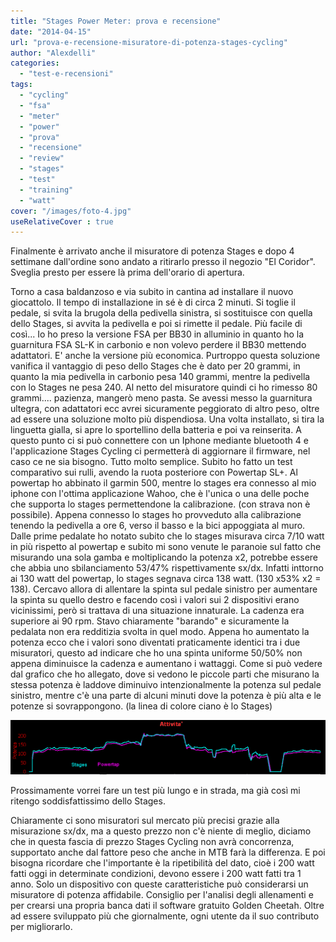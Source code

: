 ```yaml
---
title: "Stages Power Meter: prova e recensione"
date: "2014-04-15"
url: "prova-e-recensione-misuratore-di-potenza-stages-cycling"
author: "Alexdelli"
categories: 
  - "test-e-recensioni"
tags: 
  - "cycling"
  - "fsa"
  - "meter"
  - "power"
  - "prova"
  - "recensione"
  - "review"
  - "stages"
  - "test"
  - "training"
  - "watt"
cover: "/images/foto-4.jpg"
useRelativeCover : true
---
```


Finalmente è arrivato anche il misuratore di potenza Stages e dopo 4 settimane dall'ordine sono andato a ritirarlo presso il negozio "El Coridor". Sveglia presto per essere là prima dell'orario di apertura.

Torno a casa baldanzoso e via subito in cantina ad installare il nuovo giocattolo. Il tempo di installazione in sé è di circa 2 minuti. Si toglie il pedale, si svita la brugola della pedivella sinistra, si sostituisce con quella dello Stages, si avvita la pedivella e poi si rimette il pedale. Più facile di così... Io ho preso la versione FSA per BB30 in alluminio in quanto ho la guarnitura FSA SL-K in carbonio e non volevo perdere il BB30 mettendo adattatori. E' anche la versione più economica. Purtroppo questa soluzione vanifica il vantaggio di peso dello Stages che è dato per 20 grammi, in quanto la mia pedivella in carbonio pesa 140 grammi, mentre la pedivella con lo Stages ne pesa 240. Al netto del misuratore quindi ci ho rimesso 80 grammi.... pazienza, mangerò meno pasta. Se avessi messo la guarnitura ultegra, con adattatori ecc avrei sicuramente peggiorato di altro peso, oltre ad essere una soluzione molto più dispendiosa. Una volta installato, si tira la linguetta gialla, si apre lo sportellino della batteria e poi va reinserita. A questo punto ci si può connettere con un Iphone mediante bluetooth 4 e l'applicazione Stages Cycling ci permetterà di aggiornare il firmware, nel caso ce ne sia bisogno. Tutto molto semplice. Subito ho fatto un test comparativo sui rulli, avendo la ruota posteriore con Powertap SL+. Al powertap ho abbinato il garmin 500, mentre lo stages era connesso al mio iphone con l'ottima applicazione Wahoo, che è l'unica o una delle poche che supporta lo stages permettendone la calibrazione. (con strava non è possibile). Appena connesso lo stages ho provveduto alla calibrazione tenendo la pedivella a ore 6, verso il basso e la bici appoggiata al muro. Dalle prime pedalate ho notato subito che lo stages misurava circa 7/10 watt in più rispetto al powertap e subito mi sono venute le paranoie sul fatto che misurando una sola gamba e moltiplicando la potenza x2, potrebbe essere che abbia uno sbilanciamento 53/47% rispettivamente sx/dx. Infatti inttorno ai 130 watt del powertap, lo stages segnava circa 138 watt. (130 x53% x2 = 138). Cercavo allora di allentare la spinta sul pedale sinistro per aumentare la spinta su quello destro e facendo così i valori sui 2 dispositivi erano vicinissimi, però si trattava di una situazione innaturale. La cadenza era superiore ai 90 rpm. Stavo chiaramente "barando" e sicuramente la pedalata non era redditizia svolta in quel modo. Appena ho aumentato la potenza ecco che i valori sono diventati praticamente identici tra i due misuratori, questo ad indicare che ho una spinta uniforme 50/50% non appena diminuisce la cadenza e aumentano i wattaggi. Come si può vedere dal grafico che ho allegato, dove si vedono le piccole parti che misurano la stessa potenza è laddove diminuivo intenzionalmente la potenza sul pedale sinistro, mentre c'è una parte di alcuni minuti dove la potenza è più alta e le potenze si sovrappongono. (la linea di colore ciano è lo Stages)

[![comparazione Stages Powertap](images/compare1.png)](http://alexdelli.it/wp-content/uploads/2014/04/compare1.png)

Prossimamente vorrei fare un test più lungo e in strada, ma già così mi ritengo soddisfattissimo dello Stages.

Chiaramente ci sono misuratori sul mercato più precisi grazie alla misurazione sx/dx, ma a questo prezzo non c'è niente di meglio, diciamo che in questa fascia di prezzo Stages Cycling non avrà concorrenza, supportato anche dal fattore peso che anche in MTB farà la differenza. E poi bisogna ricordare che l'importante è la ripetibilità del dato, cioè i 200 watt fatti oggi in determinate condizioni, devono essere i 200 watt fatti tra 1 anno. Solo un dispositivo con queste caratteristiche può considerarsi un misuratore di potenza affidabile. Consiglio per l'analisi degli allenamenti e per crearsi una propria banca dati il software gratuito Golden Cheetah. Oltre ad essere sviluppato più che giornalmente, ogni utente da il suo contributo per migliorarlo.
